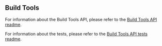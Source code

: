 ## Build Tools

For information about the Build Tools API, please refer to the [Build Tools API readme](kotlin-build-tools-api/README.md).

For information about the tests, please refer to the [Build Tools API tests readme](kotlin-build-tools-api-tests/README.md).